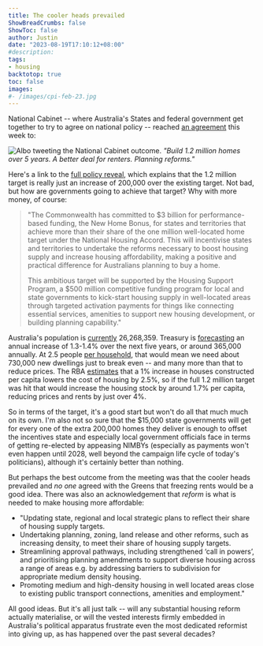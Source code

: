 ```yaml
---
title: The cooler heads prevailed
ShowBreadCrumbs: false
ShowToc: false
author: Justin
date: "2023-08-19T17:10:12+08:00"
#description: 
tags:
- housing
backtotop: true
toc: false
images:
#- /images/cpi-feb-23.jpg
---
```


National Cabinet -- where Australia's States and federal government get together to try to agree on national policy -- reached [an agreement](https://twitter.com/AlboMP/status/1691684990789230845) this week to:

![Albo tweeting the National Cabinet outcome.](/images/albo-tweet-16-aug-23.jpg) *"Build 1.2 million homes over 5 years. A better deal for renters. Planning reforms."*

Here's a link to the [full policy reveal](https://www.pm.gov.au/media/meeting-national-cabinet-working-together-deliver-better-housing-outcomes), which explains that the 1.2 million target is really just an increase of 200,000 over the existing target. Not bad, but how are governments going to achieve that target? Why with more money, of course:

> "The Commonwealth has committed to $3 billion for performance-based funding, the New Home Bonus, for states and territories that achieve more than their share of the one million well-located home target under the National Housing Accord. This will incentivise states and territories to undertake the reforms necessary to boost housing supply and increase housing affordability, making a positive and practical difference for Australians planning to buy a home.
> 
> This ambitious target will be supported by the Housing Support Program, a $500 million competitive funding program for local and state governments to kick-start housing supply in well-located areas through targeted activation payments for things like connecting essential services, amenities to support new housing development, or building planning capability."

Australia's population is [currently](https://www.abs.gov.au/statistics/people/population) 26,268,359. Treasury is [forecasting](https://population.gov.au/data-and-forecasts/projections) an annual increase of 1.3-1.4% over the next five years, or around 365,000 annually. At 2.5 people [per household](https://www.rba.gov.au/publications/bulletin/2023/mar/a-new-measure-of-average-household-size.html), that would mean we need about 730,000 new dwellings just to break even -- and many more than that to reduce prices. The RBA [estimates](https://www.rba.gov.au/publications/rdp/2019/2019-01/model-responses.html) that a 1% increase in houses constructed per capita lowers the cost of housing by 2.5%, so if the full 1.2 million target was hit that would increase the housing stock by around 1.7% per capita, reducing prices and rents by just over 4%.

So in terms of the target, it's a good start but won't do all that much much on its own. I'm also not so sure that the $15,000 state governments will get for every one of the extra 200,000 homes they deliver is enough to offset the incentives state and especially local government officials face in terms of getting re-elected by appeasing NIMBYs (especially as payments won't even happen until 2028, well beyond the campaign life cycle of today's politicians), although it's certainly better than nothing. 

But perhaps the best outcome from the meeting was that the cooler heads prevailed and *no one* agreed with the Greens that freezing rents would be a good idea. There was also an acknowledgement that *reform* is what is needed to make housing more affordable:

- "Updating state, regional and local strategic plans to reflect their share of housing supply targets.
- Undertaking planning, zoning, land release and other reforms, such as increasing density, to meet their share of housing supply targets.
- Streamlining approval pathways, including strengthened ‘call in powers’, and prioritising planning amendments to support diverse housing across a range of areas e.g. by addressing barriers to subdivision for appropriate medium density housing.
- Promoting medium and high-density housing in well located areas close to existing public transport connections, amenities and employment."

All good ideas. But it's all just talk -- will any substantial housing reform actually materialise, or will the vested interests firmly embedded in Australia's political apparatus frustrate even the most dedicated reformist into giving up, as has happened over the past several decades?